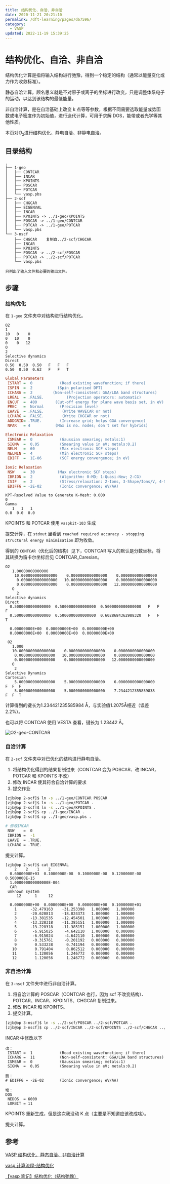 ```yaml
---
title: 结构优化、自洽、非自洽
date: 2020-11-21 20:21:10
permalink: /dft-learning/pages/d67596/
category:
  - VASP
updated: 2022-11-19 15:39:25
---
```


# 结构优化、自洽、非自洽

结构优化计算是指将输入结构进行弛豫，得到一个稳定的结构（通常以能量变化或力作为收敛标准）。

静态自洽计算，顾名思义就是不对原子或离子的坐标进行改变，只是调整体系电子的运动，以达到该结构的最低能量。

非自洽计算，是在自洽基础上改变 k 点等等参数，根据不同需要选取能量或势函数或电子密度作为初始值，进行迭代计算，可用于求解 DOS，能带或者光学等其他性质。

本页对$O_2$进行结构优化、静电自洽、非静电自洽。

## 目录结构

```
.
├── 1-geo
│   ├── CONTCAR
│   ├── INCAR
│   ├── KPOINTS
│   ├── POSCAR
│   ├── POTCAR
│   └── vasp.pbs
├── 2-scf
│   ├── CHGCAR
│   ├── EIGENVAL
│   ├── INCAR
│   ├── KPOINTS -> ../1-geo/KPOINTS
│   ├── POSCAR -> ../1-geo/CONTCAR
│   ├── POTCAR -> ../1-geo/POTCAR
│   └── vasp.pbs
└── 3-nscf
    ├── CHGCAR    复制自../2-scf/CHGCAR
    ├── INCAR
    ├── KPOINTS
    ├── POSCAR -> ../2-scf/POSCAR
    ├── POTCAR -> ../2-scf/POTCAR
    └── vasp.pbs
    
只列出了输入文件和必要的输出文件。
```

## 步骤

### 结构优化

在 `1-geo` 文件夹中对结构进行结构优化。

```text POSCAR
O2                                      
1     
10   0    0
0   10    0
0    0   12
O 
2
Selective dynamics
Direct
0.50  0.50  0.50   F   F   F
0.50  0.50  0.62   F   F   T
```

```ini INCAR
Global Parameters
 ISTART =  0            (Read existing wavefunction; if there)
 ISPIN  =  2           (Spin polarised DFT)
 ICHARG =  2         (Non-self-consistent: GGA/LDA band structures)
 LREAL  = .FALSE.          (Projection operators: automatic)
 ENCUT  =  400        (Cut-off energy for plane wave basis set, in eV)
 PREC   =  Normal       (Precision level)
 LWAVE  = .FALSE.        (Write WAVECAR or not)
 LCHARG = .FALSE.        (Write CHGCAR or not)
 ADDGRID= .TRUE.        (Increase grid; helps GGA convergence)
 NPAR   = 4           (Max is no. nodes; don't set for hybrids)

Electronic Relaxation
 ISMEAR =  0            (Gaussian smearing; metals:1)
 SIGMA  =  0.05         (Smearing value in eV; metals:0.2)
 NELM   =  60           (Max electronic SCF steps)
 NELMIN =  4            (Min electronic SCF steps)
 EDIFF  =  1E-06        (SCF energy convergence; in eV)

Ionic Relaxation
 NSW    =  30          (Max electronic SCF steps)
 IBRION =  2            (Algorithm: 0-MD; 1-Quasi-New; 2-CG)
 ISIF   =  2            (Stress/relaxation: 2-Ions, 3-Shape/Ions/V, 4-Shape/Ions)
 EDIFFG = -2E-02        (Ionic convergence; eV/AA)
```

```text KPOINTS
KPT-Resolved Value to Generate K-Mesh: 0.000
0
Gamma
   1   1   1
0.0  0.0  0.0
```

KPOINTS 和 POTCAR 使用 `vaspkit-103` 生成

提交计算，在 `stdout` 里看到 ` reached required accuracy - stopping structural energy minimisation ` 即为收敛。

得到的 `CONTCAR`（优化后的结构）见下，CONTCAR 写入的默认是分数坐标，将其转换为笛卡尔坐标后见 CONTCAR_Caresian。

```text CONTCAR
O2                                      
   1.00000000000000     
    10.0000000000000000    0.0000000000000000    0.0000000000000000
     0.0000000000000000   10.0000000000000000    0.0000000000000000
     0.0000000000000000    0.0000000000000000   12.0000000000000000
   O 
     2
Selective dynamics
Direct
  0.5000000000000000  0.5000000000000000  0.5000000000000000   F   F   F
  0.5000000000000000  0.5000000000000000  0.6028684362988320   F   F   T
 
  0.00000000E+00  0.00000000E+00  0.00000000E+00
  0.00000000E+00  0.00000000E+00  0.00000000E+00
```

```text INCAR
 O2
   1.000
   10.0000000000000000    0.0000000000000000    0.0000000000000000
    0.0000000000000000   10.0000000000000000    0.0000000000000000
    0.0000000000000000    0.0000000000000000   12.0000000000000000
   O 
    2
Selective Dynamics
Cartesian
    5.0000000000000000    5.0000000000000000    6.0000000000000000    F  F  F
    5.0000000000000000    5.0000000000000000    7.2344212355859838    F  F  T
```

计算得到的键长为$\text{1.234421235585984 \AA}$，与实验值$\text{1.2075\AA}$相近（误差 2.2%）。

也可以将 CONTCAR 使用 VESTA 查看，键长为 1.23442 $\text{\AA}$。

![O2-geo-CONTCAR](./assets/image-02.vasp-opt-20221119172335103.png)

### 自洽计算

在 `2-scf` 文件夹中对已优化的结构进行静电自洽。

1. 将结构优化得到的结果复制过来（CONTCAR 变为 POSCAR、改 INCAR，POTCAR 和 KPOINTS 不改）
2. 修改 INCAR 使其符合自洽计算的要求
3. 提交作业

```bash
[zjb@op 2-scf]$ ln -s ../1-geo/CONTCAR POSCAR
[zjb@op 2-scf]$ ln -s ../1-geo/POTCAR .
[zjb@op 2-scf]$ ln -s ../1-geo/KPOINTS .
[zjb@op 2-scf]$ cp ../1-geo/INCAR .
[zjb@op 2-scf]$ cp ../1-geo/vasp.pbs .

# 修改INCAR
 NSW    =  0
 IBRION =  -1
 LWAVE  = .TRUE.
 LCHARG = .TRUE.
```

提交计算。

```
[zjb@op 2-scf]$ cat EIGENVAL 
    2    2    1    2
  0.6000000E+03  0.1000000E-08  0.1000000E-08  0.1200000E-08  0.5000000E-15
  1.000000000000000E-004
  CAR 
 unknown system                          
     12      1     12
 
  0.0000000E+00  0.0000000E+00  0.0000000E+00  0.1000000E+01
    1      -32.479163    -31.253398   1.000000   1.000000
    2      -20.620813    -18.824373   1.000000   1.000000
    3      -13.381535    -12.454501   1.000000   1.000000
    4      -13.228318    -11.385151   1.000000   1.000000
    5      -13.228318    -11.385151   1.000000   1.000000
    6       -6.915025     -4.642110   1.000000   0.000000
    7       -6.915024     -4.642110   1.000000   0.000000
    8       -0.315761     -0.201192   0.000000   0.000000
    9        0.533238      0.741194   0.000000   0.000000
   10        0.791404      0.862512   0.000000   0.000000
   11        1.120056      1.246772   0.000000   0.000000
   12        1.120056      1.246772   0.000000   0.000000
```

### 非自洽计算

在 `3-nscf` 文件夹中进行非自洽计算。

1. 将自洽计算的 POSCAR（CONTCAR 也行，因为 scf 不改变结构）、POTCAR、INCAR、KPOINTS、CHGCAR 复制过来。
2. 修改 INCAR 和 KPOINTS。
3. 提交计算。

```bash
[zjb@op 3-nscf]$ ln -s ../2-scf/POSCAR ../2-scf/POTCAR .
[zjb@op 3-nscf]$ cp ../2-scf/INCAR ../2-scf/KPOINTS ../2-scf/CHGCAR ../2-scf/vasp.pbs .
```

INCAR 中修改以下

```
改：
 ISTART =  1            (Read existing wavefunction; if there)
 ICHARG =  11           (Non-self-consistent: GGA/LDA band structures)
 ISMEAR =  0            (Gaussian smearing; metals:1)
 SIGMA  =  0.05         (Smearing value in eV; metals:0.2)

删：
# EDIFFG = -2E-02       (Ionic convergence; eV/AA)

增：
DOS
 NEDOS  = 6000
 LORBIT = 11 
```

KPOINTS 重新生成，但是这次我没动 K 点（主要是不知道应该改成啥）。

提交计算。

## 参考

 [VASP 结构优化、静态自洽、非自洽计算](https://blog.csdn.net/kyang_823/article/details/59110848)

 [vasp 计算流程-结构优化](https://cndaqiang.github.io/2018/01/23/vasp-step1/)

 [【vasp 笔记】结构优化（结构弛豫）](https://blog.csdn.net/flowingsand/article/details/103656692)
